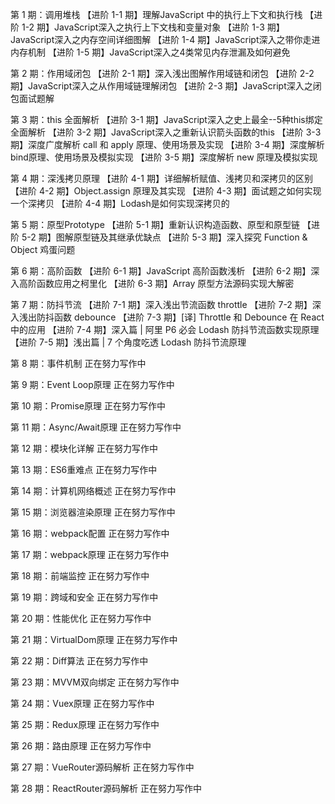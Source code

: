 第 1 期：调用堆栈
【进阶 1-1 期】理解JavaScript 中的执行上下文和执行栈
【进阶 1-2 期】JavaScript深入之执行上下文栈和变量对象
【进阶 1-3 期】JavaScript深入之内存空间详细图解
【进阶 1-4 期】JavaScript深入之带你走进内存机制
【进阶 1-5 期】JavaScript深入之4类常见内存泄漏及如何避免

第 2 期：作用域闭包
【进阶 2-1 期】深入浅出图解作用域链和闭包
【进阶 2-2 期】JavaScript深入之从作用域链理解闭包
【进阶 2-3 期】JavaScript深入之闭包面试题解

第 3 期：this 全面解析
【进阶 3-1 期】JavaScript深入之史上最全--5种this绑定全面解析
【进阶 3-2 期】JavaScript深入之重新认识箭头函数的this
【进阶 3-3 期】深度广度解析 call 和 apply 原理、使用场景及实现
【进阶 3-4 期】深度解析bind原理、使用场景及模拟实现
【进阶 3-5 期】深度解析 new 原理及模拟实现

第 4 期：深浅拷贝原理
【进阶 4-1 期】详细解析赋值、浅拷贝和深拷贝的区别
【进阶 4-2 期】Object.assign 原理及其实现
【进阶 4-3 期】面试题之如何实现一个深拷贝
【进阶 4-4 期】Lodash是如何实现深拷贝的

第 5 期：原型Prototype
【进阶 5-1 期】重新认识构造函数、原型和原型链
【进阶 5-2 期】图解原型链及其继承优缺点
【进阶 5-3 期】深入探究 Function & Object 鸡蛋问题

第 6 期：高阶函数
【进阶 6-1 期】JavaScript 高阶函数浅析
【进阶 6-2 期】深入高阶函数应用之柯里化
【进阶 6-3 期】Array 原型方法源码实现大解密

第 7 期：防抖节流
【进阶 7-1 期】深入浅出节流函数 throttle
【进阶 7-2 期】深入浅出防抖函数 debounce
【进阶 7-3 期】[译] Throttle 和 Debounce 在 React 中的应用
【进阶 7-4 期】深入篇 | 阿里 P6 必会 Lodash 防抖节流函数实现原理
【进阶 7-5 期】浅出篇 | 7 个角度吃透 Lodash 防抖节流原理

第 8 期：事件机制
正在努力写作中

第 9 期：Event Loop原理
正在努力写作中

第 10 期：Promise原理
正在努力写作中

第 11 期：Async/Await原理
正在努力写作中

第 12 期：模块化详解
正在努力写作中

第 13 期：ES6重难点
正在努力写作中

第 14 期：计算机网络概述
正在努力写作中

第 15 期：浏览器渲染原理
正在努力写作中

第 16 期：webpack配置
正在努力写作中

第 17 期：webpack原理
正在努力写作中

第 18 期：前端监控
正在努力写作中

第 19 期：跨域和安全
正在努力写作中

第 20 期：性能优化
正在努力写作中

第 21 期：VirtualDom原理
正在努力写作中

第 22 期：Diff算法
正在努力写作中

第 23 期：MVVM双向绑定
正在努力写作中

第 24 期：Vuex原理
正在努力写作中

第 25 期：Redux原理
正在努力写作中

第 26 期：路由原理
正在努力写作中

第 27 期：VueRouter源码解析
正在努力写作中

第 28 期：ReactRouter源码解析
正在努力写作中

